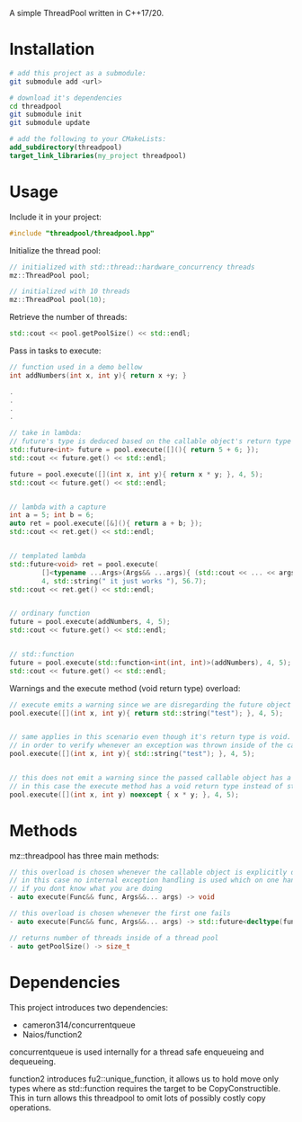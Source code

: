 A simple ThreadPool written in C++17/20.

# Installation

```sh
# add this project as a submodule:
git submodule add <url>

# download it's dependencies
cd threadpool
git submodule init
git submodule update
```

```cmake
# add the following to your CMakeLists:
add_subdirectory(threadpool)
target_link_libraries(my_project threadpool)
```

# Usage


Include it in your project:
```c++
#include "threadpool/threadpool.hpp"
```

Initialize the thread pool:
```c++
// initialized with std::thread::hardware_concurrency threads
mz::ThreadPool pool;
```

```c++
// initialized with 10 threads
mz::ThreadPool pool(10); 
```

Retrieve the number of threads:
```c++
std::cout << pool.getPoolSize() << std::endl;
```

Pass in tasks to execute:
```c++
// function used in a demo bellow
int addNumbers(int x, int y){ return x +y; }

.
.
.
.

// take in lambda:
// future's type is deduced based on the callable object's return type
std::future<int> future = pool.execute([](){ return 5 + 6; }); 
std::cout << future.get() << std::endl;

future = pool.execute([](int x, int y){ return x * y; }, 4, 5);
std::cout << future.get() << std::endl;


// lambda with a capture
int a = 5; int b = 6;
auto ret = pool.execute([&](){ return a + b; });
std::cout << ret.get() << std::endl;


// templated lambda
std::future<void> ret = pool.execute(
        []<typename ...Args>(Args&& ...args){ (std::cout << ... << args) << std::endl; },
        4, std::string(" it just works "), 56.7);
std::cout << ret.get() << std::endl;


// ordinary function
future = pool.execute(addNumbers, 4, 5);
std::cout << future.get() << std::endl;


// std::function
future = pool.execute(std::function<int(int, int)>(addNumbers), 4, 5);
std::cout << future.get() << std::endl;
```

Warnings and the execute method (void return type) overload:
```c++
// execute emits a warning since we are disregarding the future object holding the (possible) returned data or exception
pool.execute([](int x, int y){ return std::string("test"); }, 4, 5);


// same applies in this scenario even though it's return type is void. In this case the std::future<void> is returned
// in order to verify whenever an exception was thrown inside of the callable object
pool.execute([](int x, int y){ std::string("test"); }, 4, 5);


// this does not emit a warning since the passed callable object has a void return type and is declared noexcept,
// in this case the execute method has a void return type instead of std::future<void> 
pool.execute([](int x, int y) noexcept { x * y; }, 4, 5);
```

# Methods

mz::threadpool has three main methods:

```c++
// this overload is chosen whenever the callable object is explicitly declared as noexcept and has a void return type,
// in this case no internal exception handling is used which on one hand makes it faster but also more error prone 
// if you dont know what you are doing
- auto execute(Func&& func, Args&&... args) -> void

// this overload is chosen whenever the first one fails
- auto execute(Func&& func, Args&&... args) -> std::future<decltype(func(args...))>;

// returns number of threads inside of a thread pool 
- auto getPoolSize() -> size_t
```

# Dependencies

This project introduces two dependencies:

- cameron314/concurrentqueue 
- Naios/function2

concurrentqueue is used internally for a thread safe enqueueing and dequeueing.

function2 introduces fu2::unique_function, it allows us to hold move only types where as std::function requires 
the target to be CopyConstructible. This in turn allows this threadpool to omit lots of possibly costly copy operations.
